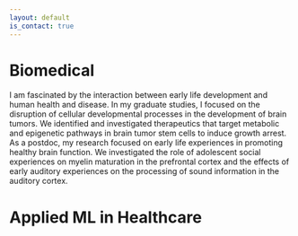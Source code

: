 ```yaml
---
layout: default
is_contact: true
---
```


# Biomedical

I am fascinated by the interaction between early life development and human health and disease. In my graduate studies, I focused on the disruption of cellular developmental processes in the development of brain tumors. We identified and investigated therapeutics that target metabolic and epigenetic pathways in brain tumor stem cells to induce growth arrest. As a postdoc, my research focused on early life experiences in promoting healthy brain function. We investigated the role of adolescent social experiences on myelin maturation in the prefrontal cortex and the effects of early auditory experiences on the processing of sound information in the auditory cortex.


# Applied ML in Healthcare
